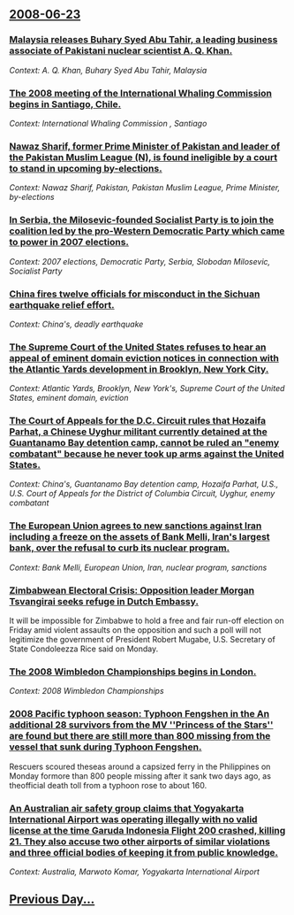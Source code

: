 ## [2008-06-23](/news/2008/06/23/index.md)

### [ Malaysia releases Buhary Syed Abu Tahir, a leading business associate of Pakistani nuclear scientist A. Q. Khan. ](/news/2008/06/23/malaysia-releases-buhary-syed-abu-tahir-a-leading-business-associate-of-pakistani-nuclear-scientist-a-q-khan.md)
_Context: A. Q. Khan, Buhary Syed Abu Tahir, Malaysia_

### [ The 2008 meeting of the International Whaling Commission begins in Santiago, Chile. ](/news/2008/06/23/the-2008-meeting-of-the-international-whaling-commission-begins-in-santiago-chile.md)
_Context: International Whaling Commission , Santiago_

### [ Nawaz Sharif, former Prime Minister of Pakistan and leader of the Pakistan Muslim League (N), is found ineligible by a court to stand in upcoming by-elections. ](/news/2008/06/23/nawaz-sharif-former-prime-minister-of-pakistan-and-leader-of-the-pakistan-muslim-league-n-is-found-ineligible-by-a-court-to-stand-in-up.md)
_Context: Nawaz Sharif, Pakistan, Pakistan Muslim League, Prime Minister, by-elections_

### [ In Serbia, the Milosevic-founded Socialist Party is to join the coalition led by the pro-Western Democratic Party which came to power in 2007 elections. ](/news/2008/06/23/in-serbia-the-miloa-evia-founded-socialist-party-is-to-join-the-coalition-led-by-the-pro-western-democratic-party-which-came-to-power-in.md)
_Context: 2007 elections, Democratic Party, Serbia, Slobodan Milosevic, Socialist Party_

### [ China fires twelve officials for misconduct in the Sichuan earthquake relief effort. ](/news/2008/06/23/china-fires-twelve-officials-for-misconduct-in-the-sichuan-earthquake-relief-effort.md)
_Context: China's, deadly earthquake_

### [ The Supreme Court of the United States refuses to hear an appeal of eminent domain eviction notices in connection with the Atlantic Yards development in Brooklyn, New York City. ](/news/2008/06/23/the-supreme-court-of-the-united-states-refuses-to-hear-an-appeal-of-eminent-domain-eviction-notices-in-connection-with-the-atlantic-yards-d.md)
_Context: Atlantic Yards, Brooklyn, New York's, Supreme Court of the United States, eminent domain, eviction_

### [ The Court of Appeals for the D.C. Circuit rules that Hozaifa Parhat, a Chinese Uyghur militant currently detained at the Guantanamo Bay detention camp, cannot be ruled an "enemy combatant" because he never took up arms against the United States. ](/news/2008/06/23/the-court-of-appeals-for-the-d-c-circuit-rules-that-hozaifa-parhat-a-chinese-uyghur-militant-currently-detained-at-the-guantanamo-bay-det.md)
_Context: China's, Guantanamo Bay detention camp, Hozaifa Parhat, U.S., U.S. Court of Appeals for the District of Columbia Circuit, Uyghur, enemy combatant_

### [ The European Union agrees to new sanctions against Iran including a freeze on the assets of Bank Melli, Iran's largest bank, over the refusal to curb its nuclear program. ](/news/2008/06/23/the-european-union-agrees-to-new-sanctions-against-iran-including-a-freeze-on-the-assets-of-bank-melli-iran-s-largest-bank-over-the-refus.md)
_Context: Bank Melli, European Union, Iran, nuclear program, sanctions_

### [ Zimbabwean Electoral Crisis: Opposition leader Morgan Tsvangirai seeks refuge in Dutch Embassy. ](/news/2008/06/23/zimbabwean-electoral-crisis-p-opposition-leader-morgan-tsvangirai-seeks-refuge-in-dutch-embassy.md)
It will be impossible for Zimbabwe to hold a free and fair run-off election on Friday amid violent assaults on the opposition and such a poll will not legitimize the government of President Robert Mugabe, U.S. Secretary of State Condoleezza Rice said on Monday.

### [ The 2008 Wimbledon Championships begins in London. ](/news/2008/06/23/the-2008-wimbledon-championships-begins-in-london.md)
_Context: 2008 Wimbledon Championships_

### [ 2008 Pacific typhoon season: Typhoon Fengshen in the  An additional 28 survivors from the MV ''Princess of the Stars'' are found but there are still more than 800 missing from the vessel that sunk during Typhoon Fengshen. ](/news/2008/06/23/2008-pacific-typhoon-season-typhoon-fengshen-in-the-an-additional-28-survivors-from-the-mv-princess-of-the-stars-are-found-but-there.md)
Rescuers scoured theseas around a capsized ferry in the Philippines on Monday formore than 800 people missing after it sank two days ago, as theofficial death toll from a typhoon rose to about 160.

### [ An Australian air safety group claims that Yogyakarta International Airport was operating illegally with no valid license at the time Garuda Indonesia Flight 200 crashed, killing 21. They also accuse two other airports of similar violations and three official bodies of keeping it from public knowledge. ](/news/2008/06/23/an-australian-air-safety-group-claims-that-yogyakarta-international-airport-was-operating-illegally-with-no-valid-license-at-the-time-garud.md)
_Context: Australia, Marwoto Komar, Yogyakarta International Airport_

## [Previous Day...](/news/2008/06/22/index.md)


